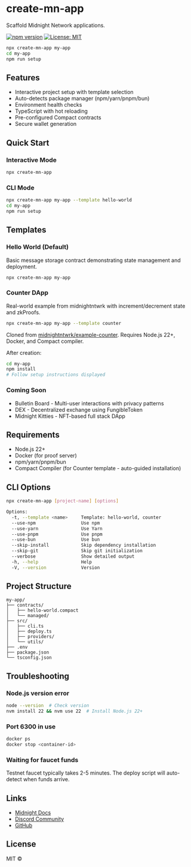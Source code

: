 # create-mn-app

Scaffold Midnight Network applications.

[![npm version](https://img.shields.io/npm/v/create-mn-app.svg)](https://www.npmjs.com/package/create-mn-app)
[![License: MIT](https://img.shields.io/badge/License-MIT-yellow.svg)](https://opensource.org/licenses/MIT)

```bash
npx create-mn-app my-app
cd my-app
npm run setup
```

## Features

- Interactive project setup with template selection
- Auto-detects package manager (npm/yarn/pnpm/bun)
- Environment health checks
- TypeScript with hot reloading
- Pre-configured Compact contracts
- Secure wallet generation

## Quick Start

### Interactive Mode

```bash
npx create-mn-app
```

### CLI Mode

```bash
npx create-mn-app my-app --template hello-world
cd my-app
npm run setup
```

## Templates

### Hello World (Default)

Basic message storage contract demonstrating state management and deployment.

```bash
npx create-mn-app my-app
```

### Counter DApp

Real-world example from midnightntwrk with increment/decrement state and zkProofs.

```bash
npx create-mn-app my-app --template counter
```

Cloned from [midnightntwrk/example-counter](https://github.com/midnightntwrk/example-counter). Requires Node.js 22+, Docker, and Compact compiler.

After creation:

```bash
cd my-app
npm install
# Follow setup instructions displayed
```

### Coming Soon

- Bulletin Board - Multi-user interactions with privacy patterns
- DEX - Decentralized exchange using FungibleToken
- Midnight Kitties - NFT-based full stack DApp

## Requirements

- Node.js 22+
- Docker (for proof server)
- npm/yarn/pnpm/bun
- Compact Compiler (for Counter template - auto-guided installation)

## CLI Options

```bash
npx create-mn-app [project-name] [options]

Options:
  -t, --template <name>     Template: hello-world, counter
  --use-npm                 Use npm
  --use-yarn                Use Yarn
  --use-pnpm                Use pnpm
  --use-bun                 Use bun
  --skip-install            Skip dependency installation
  --skip-git                Skip git initialization
  --verbose                 Show detailed output
  -h, --help                Help
  -V, --version             Version
```

## Project Structure

```
my-app/
├── contracts/
│   ├── hello-world.compact
│   └── managed/
├── src/
│   ├── cli.ts
│   ├── deploy.ts
│   ├── providers/
│   └── utils/
├── .env
├── package.json
└── tsconfig.json
```

## Troubleshooting

### Node.js version error

```bash
node --version  # Check version
nvm install 22 && nvm use 22  # Install Node.js 22+
```

### Port 6300 in use

```bash
docker ps
docker stop <container-id>
```

### Waiting for faucet funds

Testnet faucet typically takes 2-5 minutes. The deploy script will auto-detect when funds arrive.

## Links

- [Midnight Docs](https://docs.midnight.network)
- [Discord Community](https://discord.gg/midnight)
- [GitHub](https://github.com/Olanetsoft/create-mn-app)

## License

MIT ©

